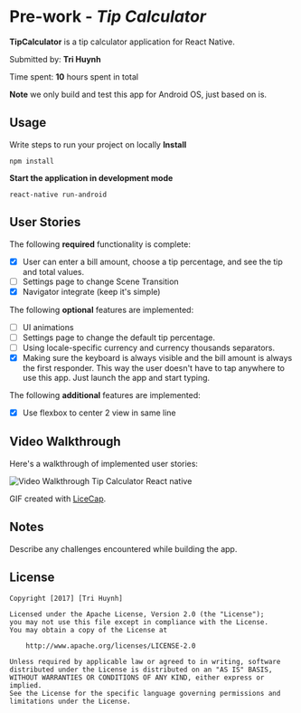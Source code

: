 # Pre-work - *Tip Calculator*

**TipCalculator** is a tip calculator application for React Native.

Submitted by: **Tri Huynh**

Time spent: **10** hours spent in total

**Note** we only build and test this app for Android OS, just based on is.

## Usage 

Write steps to run your project on locally
**Install**
```
npm install
```

**Start the application in development mode**
```
react-native run-android
```

## User Stories

The following **required** functionality is complete:

* [x] User can enter a bill amount, choose a tip percentage, and see the tip and total values.
* [ ] Settings page to change Scene Transition 
* [x] Navigator integrate (keep it's simple) 

The following **optional** features are implemented:
* [ ] UI animations
* [ ] Settings page to change the default tip percentage.
* [ ] Using locale-specific currency and currency thousands separators.
* [x] Making sure the keyboard is always visible and the bill amount is always the first responder. This way the user doesn't have to tap anywhere to use this app. Just launch the app and start typing.

The following **additional** features are implemented:

- [x] Use flexbox to center 2 view in same line

## Video Walkthrough 

Here's a walkthrough of implemented user stories:

<img src='http://i.imgur.com/e1Gfn7N.gif' title='Video Walkthrough Tip Calculator React native' width='' alt='Video Walkthrough Tip Calculator React native' />

GIF created with [LiceCap](http://www.cockos.com/licecap/).

## Notes

Describe any challenges encountered while building the app.

## License

    Copyright [2017] [Tri Huynh]

    Licensed under the Apache License, Version 2.0 (the "License");
    you may not use this file except in compliance with the License.
    You may obtain a copy of the License at

        http://www.apache.org/licenses/LICENSE-2.0

    Unless required by applicable law or agreed to in writing, software
    distributed under the License is distributed on an "AS IS" BASIS,
    WITHOUT WARRANTIES OR CONDITIONS OF ANY KIND, either express or implied.
    See the License for the specific language governing permissions and
    limitations under the License.
